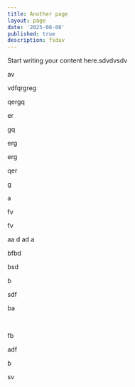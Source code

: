 ```yaml
---
title: Another page
layout: page
date: '2025-08-08'
published: true
description: fsdav
---
```


Start writing your content here.sdvdvsdv

av

vdfqrgreg

qergq

er

gq

erg

erg

qer

g

a

fv

fv

aa d ad a

bfbd

bsd

b

sdf

ba

​

fb

adf

b

sv
